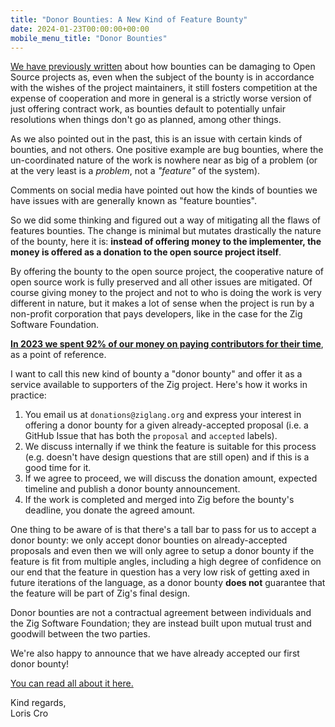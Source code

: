 ```yaml
---
title: "Donor Bounties: A New Kind of Feature Bounty"
date: 2024-01-23T00:00:00+00:00
mobile_menu_title: "Donor Bounties"
---
```


[We have previously written](/news/bounties-damage-open-source-projects/) about how bounties can be damaging to Open Source projects as, even when the subject of the bounty is in accordance with the wishes of the project maintainers, it still fosters competition at the expense of cooperation and more in general is a strictly worse version of just offering contract work, as bounties default to potentially unfair resolutions when things don't go as planned, among other things.

As we also pointed out in the past, this is an issue with certain kinds of bounties, and not others. One positive example are bug bounties, where the un-coordinated nature of the work is nowhere near as big of a problem (or at the very least is a *problem*, not a *"feature"* of the system).

Comments on social media have pointed out how the kinds of bounties we have issues with are generally known as "feature bounties".

So we did some thinking and figured out a way of mitigating all the flaws of features bounties. The change is minimal but mutates drastically the nature of the bounty, here it is: **instead of offering money to the implementer, the money is offered as a donation to the open source project itself**.

By offering the bounty to the open source project, the cooperative nature of open source work is fully preserved and all other issues are mitigated. Of course giving money to the project and not to who is doing the work is very different in nature, but it makes a lot of sense when the project is run by a non-profit corporation that pays developers, like in the case for the Zig Software Foundation.

**[In 2023 we spent 92% of our money on paying contributors for their time](/news/2024-financials/)**, as a point of reference.

I want to call this new kind of bounty a "donor bounty" and offer it as a service available to supporters of the Zig project. Here's how it works in practice:

1. You email us at `donations@ziglang.org` and express your interest in offering a donor bounty for a given already-accepted proposal (i.e. a GitHub Issue that has both the `proposal` and `accepted` labels).
2. We discuss internally if we think the feature is suitable for this process (e.g. doesn't have design questions that are still open) and if this is a good time for it.
3. If we agree to proceed, we will discuss the donation amount, expected timeline and publish a donor bounty announcement.
4. If the work is completed and merged into Zig before the bounty's deadline, you donate the agreed amount.

One thing to be aware of is that there's a tall bar to pass for us to accept a donor bounty: we only accept donor bounties on already-accepted proposals and even then we will only agree to setup a donor bounty if the feature is fit from multiple angles, including a high degree of confidence on our end that the feature in question has a very low risk of getting axed in future iterations of the language, as a donor bounty **does not** guarantee that the feature will be part of Zig's final design.

Donor bounties are not a contractual agreement between individuals and the Zig Software Foundation; they are instead built upon mutual trust and goodwill between the two parties.

We're also happy to announce that we have already accepted our first donor bounty!

[You can read all about it here.](/news/first-donor-bounty/)

Kind regards,  
Loris Cro
